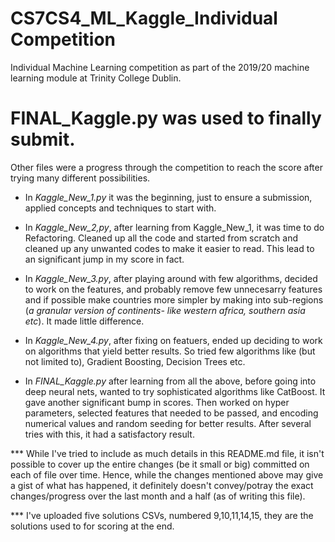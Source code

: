 # CS7CS4_ML_Kaggle_Individual Competition
Individual Machine Learning competition as part of the 2019/20 machine learning module at Trinity College Dublin.

# FINAL_Kaggle.py was used to finally submit.

Other files were a progress through the competition to reach the score after trying many different possibilities.

* In *Kaggle_New_1.py* it was the beginning, just to ensure a submission, applied concepts and techniques to start with.

* In *Kaggle_New_2,py*, after learning from Kaggle_New_1, it was time to do Refactoring. Cleaned up all the code and started from scratch and cleaned up any unwanted codes to make it easier to read. This lead to an significant jump in my score in fact.

* In *Kaggle_New_3.py*, after playing around with few algorithms, decided to work on the features, and probably remove few unnecesarry features and if possible make countries more simpler by making into sub-regions (*a granular version of continents- like western africa, southern asia etc*). It made little difference.

* In *Kaggle_New_4.py*, after fixing on featuers, ended up deciding to work on algorithms that yield better results. So tried few algorithms like (but not limited to), Gradient Boosting, Decision Trees etc.

* In *FINAL_Kaggle.py* after learning from all the above, before going into deep neural nets, wanted to try sophisticated algorithms like CatBoost. It gave another significant bump in scores. Then worked on hyper parameters, selected features that needed to be passed, and encoding numerical values and random seeding for better results. After several tries with this, it had a satisfactory result.


*** While I've tried to include as much details in this README.md file, it isn't possible to cover up the entire changes (be it small or big) committed on each of file over time. Hence, while the changes mentioned above may give a gist of what has happened, it definitely doesn't convey/potray the exact changes/progress over the last month and a half (as of writing this file).


*** I've uploaded five solutions CSVs, numbered 9,10,11,14,15, they are the solutions used to for scoring at the end.
